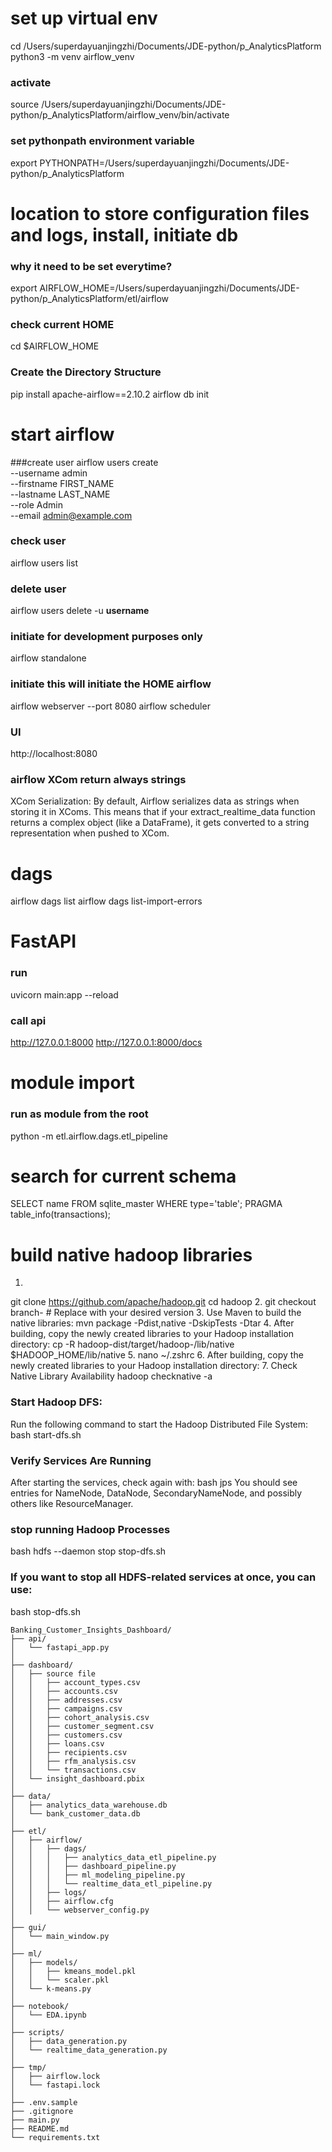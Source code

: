 # set up virtual env 
cd /Users/superdayuanjingzhi/Documents/JDE-python/p_AnalyticsPlatform
python3 -m venv airflow_venv
### activate
source /Users/superdayuanjingzhi/Documents/JDE-python/p_AnalyticsPlatform/airflow_venv/bin/activate
### set pythonpath environment variable 
export PYTHONPATH=/Users/superdayuanjingzhi/Documents/JDE-python/p_AnalyticsPlatform

# location to store  configuration files and logs, install, initiate db
### why it need to be set everytime?
export AIRFLOW_HOME=/Users/superdayuanjingzhi/Documents/JDE-python/p_AnalyticsPlatform/etl/airflow
### check current HOME
cd $AIRFLOW_HOME
### Create the Directory Structure
pip install apache-airflow==2.10.2
airflow db init

# start airflow
###create user
airflow users create \
    --username admin \
    --firstname FIRST_NAME \
    --lastname LAST_NAME \
    --role Admin \
    --email admin@example.com
### check user
airflow users list
### delete user 
airflow users delete -u __username__
### initiate for development purposes only
airflow standalone
### initiate this will initiate the HOME airflow
airflow webserver --port 8080
airflow scheduler
### UI
http://localhost:8080
### airflow XCom return always strings
XCom Serialization:
By default, Airflow serializes data as strings when storing it in XComs. This means that if your extract_realtime_data function returns a complex object (like a DataFrame), it gets converted to a string representation when pushed to XCom.
# dags
airflow dags list
airflow dags list-import-errors

# FastAPI
### run 
uvicorn main:app --reload
### call api
http://127.0.0.1:8000
http://127.0.0.1:8000/docs

# module import
### run as module from the root
python -m etl.airflow.dags.etl_pipeline

# search for current schema
SELECT name FROM sqlite_master WHERE type='table';
PRAGMA table_info(transactions);


# build native hadoop libraries
1. 
git clone https://github.com/apache/hadoop.git
cd hadoop
2. 
git checkout branch-<VERSION>  # Replace <VERSION> with your desired version
3. Use Maven to build the native libraries:
mvn package -Pdist,native -DskipTests -Dtar
4. After building, copy the newly created libraries to your Hadoop installation directory:
cp -R hadoop-dist/target/hadoop-<VERSION>/lib/native $HADOOP_HOME/lib/native
5. 
nano ~/.zshrc
6. 
After building, copy the newly created libraries to your Hadoop installation directory:
7. Check Native Library Availability
hadoop checknative -a

### Start Hadoop DFS:
 Run the following command to start the Hadoop Distributed File System:
bash
start-dfs.sh
### Verify Services Are Running
After starting the services, check again with:
bash
jps
You should see entries for NameNode, DataNode, SecondaryNameNode, and possibly others like ResourceManager.
### stop running Hadoop Processes
bash
hdfs --daemon stop
stop-dfs.sh
###  If you want to stop all HDFS-related services at once, you can use:
bash
stop-dfs.sh



```text
Banking_Customer_Insights_Dashboard/
├── api/
│   └── fastapi_app.py
│
├── dashboard/
│   ├── source file               
│   │   ├── account_types.csv
│   │   ├── accounts.csv
│   │   ├── addresses.csv  
│   │   ├── campaigns.csv
│   │   ├── cohort_analysis.csv  
│   │   ├── customer_segment.csv
│   │   ├── customers.csv
│   │   ├── loans.csv
│   │   ├── recipients.csv
│   │   ├── rfm_analysis.csv
│   │   └── transactions.csv
│   └── insight_dashboard.pbix
│
├── data/
│   ├── analytics_data_warehouse.db
│   └── bank_customer_data.db
│
├── etl/
│   ├── airflow/                  
│   │   ├── dags/
│   │   │   ├── analytics_data_etl_pipeline.py
│   │   │   ├── dashboard_pipeline.py
│   │   │   ├── ml_modeling_pipeline.py                
│   │   │   └── realtime_data_etl_pipeline.py
│   │   ├── logs/
│   │   ├── airflow.cfg           
│   │   └── webserver_config.py
│
├── gui/
│   └── main_window.py
│
├── ml/
│   ├── models/                   
│   │   ├── kmeans_model.pkl
│   │   └── scaler.pkl
│   └── k-means.py              
│
├── notebook/
│   └── EDA.ipynb
│
├── scripts/                     
│   ├── data_generation.py        
│   └── realtime_data_generation.py         
│
├── tmp/                     
│   ├── airflow.lock
│   └── fastapi.lock
│
├── .env.sample  
├── .gitignore
├── main.py                       
├── README.md
└── requirements.txt
```